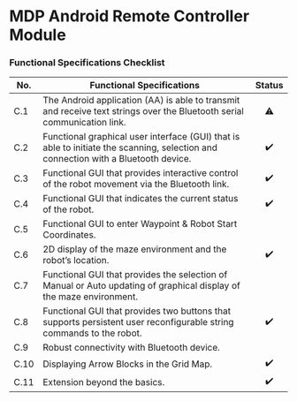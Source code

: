 # MDP Android Remote Controller Module

### Functional Specifications Checklist
| No.  |                                                      Functional Specifications                                                     |      Status      |
|------|------------------------------------------------------------------------------------------------------------------------------------|:----------------:|
| C.1  | The Android application (AA) is able to transmit and receive text strings over the Bluetooth serial communication link.            |:warning:|
|  C.2 | Functional graphical user interface (GUI) that is able to initiate the scanning, selection and connection with a Bluetooth device. |:heavy_check_mark:|
| C.3  | Functional GUI that provides interactive control of the robot movement via the Bluetooth link.                                     |:heavy_check_mark:|
| C.4  | Functional GUI that indicates the current status of the robot.                                                                     |:heavy_check_mark:|
| C.5  | Functional GUI to enter Waypoint & Robot Start Coordinates.                                                                        ||
| C.6  | 2D display of the maze environment and the robot’s location.                                                                       |:heavy_check_mark:|
| C.7  | Functional GUI that provides the selection of Manual or Auto updating of graphical display of the maze environment.                ||
| C.8  | Functional GUI that provides two buttons that supports persistent user reconfigurable string commands to the robot.                |:heavy_check_mark:|
| C.9  | Robust connectivity with Bluetooth device.                                                                                         ||
| C.10 | Displaying Arrow Blocks in the Grid Map.                                                                                           |:heavy_check_mark:|
| C.11 | Extension beyond the basics.                                                                                                       |:heavy_check_mark:|

